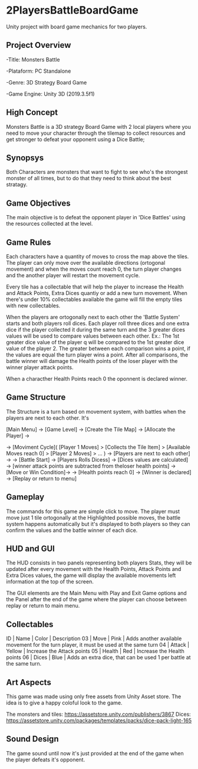 # 2PlayersBattleBoardGame
 Unity project with board game mechanics for two players.

## Project Overview

-Title: Monsters Battle

-Plataform: PC Standalone

-Genre: 3D Strategy Board Game

-Game Engine: Unity 3D (2019.3.5f1)

## High Concept

Monsters Battle is a 3D strategy Board Game with 2 local players where you need to move your character through the tilemap to collect resources and get stronger to defeat your opponent using a Dice Battle;

## Synopsys

Both Characters are monsters that want to fight to see who's the strongest monster of all times, but to do that they need to think about the best stratagy.

## Game Objectives

The main objective is to defeat the opponent player in 'Dice Battles' using the resources collected at the level.

## Game Rules

Each characters have a quantity of moves to cross the map above the tiles. The player can only move over the available directions (ortogonal movement) and when the moves count reach 0, the turn player changes and the another player will restart the movement cycle.

Every tile has a collectable that will help the player to increase the Health and Attack Points, Extra Dices quantiy or add a new turn movement. When there's under 10% collectables available the game will fill the empty tiles with new collectables.

When the players are ortogonally next to each other the 'Battle System' starts and both players roll dices. Each player roll three dices and one extra dice if the player collected it during the same turn and the 3 greater dices values will be used to compare values between each other. Ex.: The 1st greater dice value of the player q will be compared to the 1st greater dice value of the player 2. The greater between each comparison wins a point, if the values are equal the turn player wins a point. After all comparisons, the battle winner will damage the Health points of the loser player with the winner player attack points.

When a characther Health Points reach 0 the oponnent is declared winner.

## Game Structure

The Structure is a turn based on movement system, with battles when the players are next to each other. It's 


[Main Menu] -> [Game Level] -> [Create the Tile Map] -> [Allocate the Player] ->

-> [Moviment Cycle]( [Player 1 Moves] > [Collects the Tile Item] > [Available Moves reach 0] > [Player 2 Moves] > ... ) -> [Players are next to each other] ->
-> [Battle Start] -> [Players Rolls Dicess] -> [Dices values are calculated] -> [winner attack points are subtracted from theloser health points] -> [Move or Win Condition]->
-> [Health points reach 0] -> [Winner is declared] -> [Replay or return to menu]


## Gameplay

The commands for this game are simple click to move. The player must move just 1 tile ortogonally at the Highlighted possible moves, the battle system happens automatically but it's displayed to both players so they can confirm the values and the battle winner of each dice.

## HUD and GUI

The HUD consists in two panels representing both players Stats, they will be updated after every movement with the Health Points, Attack Points and Extra Dices values, the game will display the available movements left information at the top of the screen.

The GUI elements are the Main Menu with Play and Exit Game options and the Panel after the end of the game where the player can choose between replay or return to main menu.

## Collectables 

ID | Name   | Color  | Description
03 | Move   |  Pink  | Adds another available movement for the turn player, it must be used at the same turn
04 | Attack | Yellow | Increase the Attack points
05 | Health |  Red   | Increase the Health points
06 | Dices  |  Blue  | Adds an extra dice, that can be used 1 per battle at the same turn.

## Art Aspects

This game was made using only free assets from Unity Asset store. The idea is to give a happy coloful look to the game.

The monsters and tiles: https://assetstore.unity.com/publishers/3867
Dices: https://assetstore.unity.com/packages/templates/packs/dice-pack-light-165

## Sound Design

The game sound until now it's just provided at the end of the game when the player defeats it's opponent. 
